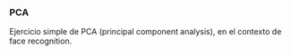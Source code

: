 ### PCA

Ejercicio simple de PCA (principal component analysis), en el contexto de face recognition.

